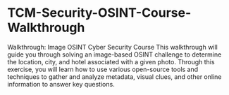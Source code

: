 # TCM-Security-OSINT-Course-Walkthrough
Walkthrough: Image OSINT Cyber Security Course
This walkthrough will guide you through solving an image-based OSINT challenge to determine the location, city, and hotel associated with a given photo. Through this exercise, you will learn how to use various open-source tools and techniques to gather and analyze metadata, visual clues, and other online information to answer key questions.

